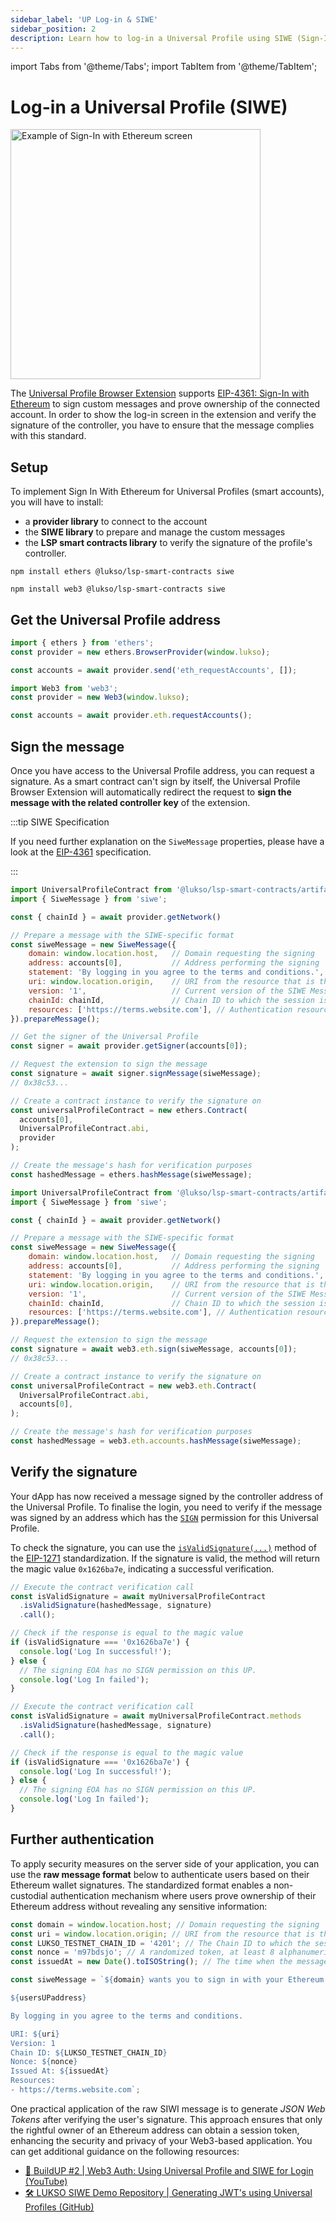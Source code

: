 ```yaml
---
sidebar_label: 'UP Log-in & SIWE'
sidebar_position: 2
description: Learn how to log-in a Universal Profile using SIWE (Sign-In With Ethereum).
---
```


import Tabs from '@theme/Tabs';
import TabItem from '@theme/TabItem';

# Log-in a Universal Profile (SIWE)

<div style={{textAlign: 'center'}}>

<img
    src="/img/learn/up_extension_login.png"
    alt="Example of Sign-In with Ethereum screen"
    width="400"
/>

</div>

The [Universal Profile Browser Extension](https://chrome.google.com/webstore/detail/universal-profiles/abpickdkkbnbcoepogfhkhennhfhehfn) supports [EIP-4361: Sign-In with Ethereum](https://eips.ethereum.org/EIPS/eip-4361) to sign custom messages and prove ownership of the connected account. In order to show the log-in screen in the extension and verify the signature of the controller, you have to ensure that the message complies with this standard.

## Setup

To implement Sign In With Ethereum for Universal Profiles (smart accounts), you will have to install:

- a **provider library** to connect to the account
- the **SIWE library** to prepare and manage the custom messages
- the **LSP smart contracts library** to verify the signature of the profile's controller.

<Tabs groupId="provider-lib">
  <TabItem value="ethers" label="ethers"  attributes={{className: "tab_ethers"}}>

```shell
npm install ethers @lukso/lsp-smart-contracts siwe
```

  </TabItem>
  <TabItem value="web3" label="web3"  attributes={{className: "tab_web3"}}>

```shell
npm install web3 @lukso/lsp-smart-contracts siwe
```

  </TabItem>
</Tabs>

## Get the Universal Profile address

<Tabs groupId="provider-lib">
  <TabItem value="ethers" label="ethers"  attributes={{className: "tab_ethers"}}>

```js
import { ethers } from 'ethers';
const provider = new ethers.BrowserProvider(window.lukso);

const accounts = await provider.send('eth_requestAccounts', []);
```

  </TabItem>
  <TabItem value="web3" label="web3"  attributes={{className: "tab_web3"}}>

```js
import Web3 from 'web3';
const provider = new Web3(window.lukso);

const accounts = await provider.eth.requestAccounts();
```

  </TabItem>
</Tabs>

## Sign the message

Once you have access to the Universal Profile address, you can request a signature. As a smart contract can't sign by itself, the Universal Profile Browser Extension will automatically redirect the request to **sign the message with the related controller key** of the extension.

:::tip SIWE Specification

If you need further explanation on the `SiweMessage` properties, please have a look at the [EIP-4361](https://eips.ethereum.org/EIPS/eip-4361) specification.

:::

<Tabs groupId="provider-lib">
  <TabItem value="ethers" label="ethers"  attributes={{className: "tab_ethers"}}>

<!-- prettier-ignore-start -->
```js
import UniversalProfileContract from '@lukso/lsp-smart-contracts/artifacts/UniversalProfile.json';
import { SiweMessage } from 'siwe';

const { chainId } = await provider.getNetwork()

// Prepare a message with the SIWE-specific format
const siweMessage = new SiweMessage({
    domain: window.location.host,   // Domain requesting the signing
    address: accounts[0],           // Address performing the signing
    statement: 'By logging in you agree to the terms and conditions.', // Human-readable assertion the user signs
    uri: window.location.origin,    // URI from the resource that is the subject of the signature
    version: '1',                   // Current version of the SIWE Message
    chainId: chainId,               // Chain ID to which the session is bound to
    resources: ['https://terms.website.com'], // Authentication resource as part of authentication by the relying party
}).prepareMessage();

// Get the signer of the Universal Profile 
const signer = await provider.getSigner(accounts[0]);

// Request the extension to sign the message
const signature = await signer.signMessage(siweMessage);
// 0x38c53...

// Create a contract instance to verify the signature on
const universalProfileContract = new ethers.Contract(
  accounts[0],
  UniversalProfileContract.abi,
  provider
);

// Create the message's hash for verification purposes
const hashedMessage = ethers.hashMessage(siweMessage);
```
<!-- prettier-ignore-end -->

  </TabItem>
  <TabItem value="web3" label="web3"  attributes={{className: "tab_web3"}}>

<!-- prettier-ignore-start -->
```js
import UniversalProfileContract from '@lukso/lsp-smart-contracts/artifacts/UniversalProfile.json';
import { SiweMessage } from 'siwe';

const { chainId } = await provider.getNetwork()

// Prepare a message with the SIWE-specific format
const siweMessage = new SiweMessage({
    domain: window.location.host,   // Domain requesting the signing
    address: accounts[0],           // Address performing the signing
    statement: 'By logging in you agree to the terms and conditions.', // Human-readable assertion the user signs
    uri: window.location.origin,    // URI from the resource that is the subject of the signature
    version: '1',                   // Current version of the SIWE Message
    chainId: chainId,               // Chain ID to which the session is bound to
    resources: ['https://terms.website.com'], // Authentication resource as part of authentication by the relying party
}).prepareMessage();

// Request the extension to sign the message
const signature = await web3.eth.sign(siweMessage, accounts[0]);
// 0x38c53...

// Create a contract instance to verify the signature on
const universalProfileContract = new web3.eth.Contract(
  UniversalProfileContract.abi,
  accounts[0],
);

// Create the message's hash for verification purposes
const hashedMessage = web3.eth.accounts.hashMessage(siweMessage);
```
<!-- prettier-ignore-end -->

  </TabItem>
</Tabs>

## Verify the signature

Your dApp has now received a message signed by the controller address of the Universal Profile. To finalise the login, you need to verify if the message was signed by an address which has the [`SIGN`](../../../standards/access-control/lsp6-key-manager.md#permissions) permission for this Universal Profile.

To check the signature, you can use the [`isValidSignature(...)`](../../../contracts/contracts/UniversalProfile.md#isvalidsignature) method of the [EIP-1271](https://eips.ethereum.org/EIPS/eip-1271) standardization. If the signature is valid, the method will return the magic value `0x1626ba7e`, indicating a successful verification.

<Tabs groupId="provider-lib">
  <TabItem value="ethers" label="ethers"  attributes={{className: "tab_ethers"}}>

```js
// Execute the contract verification call
const isValidSignature = await myUniversalProfileContract
  .isValidSignature(hashedMessage, signature)
  .call();

// Check if the response is equal to the magic value
if (isValidSignature === '0x1626ba7e') {
  console.log('Log In successful!');
} else {
  // The signing EOA has no SIGN permission on this UP.
  console.log('Log In failed');
}
```

  </TabItem>
  <TabItem value="web3" label="web3"  attributes={{className: "tab_web3"}}>

```js
// Execute the contract verification call
const isValidSignature = await myUniversalProfileContract.methods
  .isValidSignature(hashedMessage, signature)
  .call();

// Check if the response is equal to the magic value
if (isValidSignature === '0x1626ba7e') {
  console.log('Log In successful!');
} else {
  // The signing EOA has no SIGN permission on this UP.
  console.log('Log In failed');
}
```

  </TabItem>
</Tabs>

## Further authentication

To apply security measures on the server side of your application, you can use the **raw message format** below to authenticate users based on their Ethereum wallet signatures. The standardized format enables a non-custodial authentication mechanism where users prove ownership of their Ethereum address without revealing any sensitive information:

```js title="Raw SIWE message format"
const domain = window.location.host; // Domain requesting the signing
const uri = window.location.origin; // URI from the resource that is the subject of the signature
const LUKSO_TESTNET_CHAIN_ID = '4201'; // The Chain ID to which the session is bound to
const nonce = 'm97bdsjo'; // A randomized token, at least 8 alphanumeric characters
const issuedAt = new Date().toISOString(); // The time when the message was generated

const siweMessage = `${domain} wants you to sign in with your Ethereum account:

${usersUPaddress}

By logging in you agree to the terms and conditions.

URI: ${uri}
Version: 1
Chain ID: ${LUKSO_TESTNET_CHAIN_ID}
Nonce: ${nonce}
Issued At: ${issuedAt}
Resources:
- https://terms.website.com`;
```

One practical application of the raw SIWI message is to generate _JSON Web Tokens_ after verifying the user's signature. This approach ensures that only the rightful owner of an Ethereum address can obtain a session token, enhancing the security and privacy of your Web3-based application. You can get additional guidance on the following resources:

- [🎥 BuildUP #2 | Web3 Auth: Using Universal Profile and SIWE for Login (YouTube)](https://www.youtube.com/watch?v=lY18lBu3_XA)
- [🛠️ LUKSO SIWE Demo Repository | Generating JWT's using Universal Profiles (GitHub)](https://github.com/richtera/lukso-siwe-demo)

